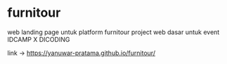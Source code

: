 # furnitour
web landing page untuk platform furnitour
project web dasar untuk event IDCAMP X DICODING

link -> https://yanuwar-pratama.github.io/furnitour/

